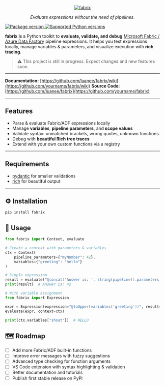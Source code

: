 <p align="center">
  <a href="https://github.com/Luanee/fabrix"><img src="docs/assets/images/logo.png" alt="fabrix"></a>
</p>
<p align="center">
    <em>Evaluate expressions without the need of pipelines.</em>
</p>
<a href="https://pypi.org/project/fabrix" target="_blank">
    <img src="https://img.shields.io/pypi/v/fabrix?color=%2647141&label=pypi%20package" alt="Package version">
</a>
<a href="https://pypi.org/project/fabrix" target="_blank">
    <img src="https://img.shields.io/pypi/pyversions/fabrix.svg?color=%2647141" alt="Supported Python versions">
</a>
</p>

**fabrix** is a Python toolkit to **evaluate, validate, and debug**
[Microsoft Fabric / Azure Data Factory](https://learn.microsoft.com/en-us/fabric/data-factory/expression-language) pipeline expressions.
It helps you test expressions locally, manage variables & parameters, and visualize execution with **rich tracing**.

> ⚠️ This project is still in progress. Expect changes and new features soon.

---

**Documentation:** [https://github.com/luanee/fabrix/wiki](https://github.com/yourname/fabrix/wiki)
**Source Code:** [https://github.com/luanee/fabrix](https://github.com/yourname/fabrix)

---

## Features

- Parse & evaluate Fabric/ADF expressions locally
- Manage **variables**, **pipeline parameters**, and **scope values**
- Validate syntax: unmatched brackets, wrong quotes, unknown functions
- Debug with **beautiful Rich tree traces**
- Extend with your own custom functions via a registry

---

## Requirements

- [pydantic](https://docs.pydantic.dev) for smaller validations
- [rich](https://rich.readthedocs.io/) for beautiful output

---

## ⚙️ Installation

```bash
pip install fabrix
```

## 🚀 Usage

```python
from fabrix import Context, evaluate

# Create a context with parameters & variables
ctx = Context(
    pipeline_parameters={"myNumber": 42},
    variables={"greeting": "hello"}
)

# Simple expression
result = evaluate("@concat('Answer is: ', string(pipeline().parameters.myNumber))", ctx)
print(result)  # Answer is: 42

# With variable assignment
from fabrix import Expression

expr = Expression(expression="@toUpper(variables('greeting'))", result="shout")
evaluate(expr, context=ctx)

print(ctx.variables["shout"])  # HELLO

```

## 🗺️ Roadmap

- [ ] Add more Fabric/ADF built-in functions
- [ ] Improve error messages with fuzzy suggestions
- [ ] Advanced type checking for function arguments
- [ ] VS Code extension with syntax highlighting & validation
- [ ] Better documentation and tutorials
- [ ] Publish first stable release on PyPI

